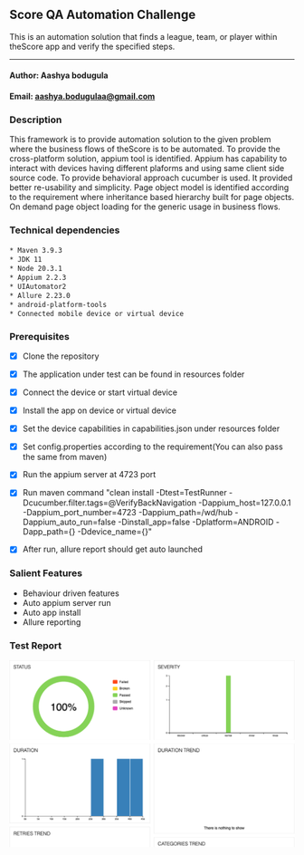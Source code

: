 ## Score QA Automation Challenge
This is an automation solution that finds a league, team, or player within theScore app and verify the specified steps.

------------------------------------------------------

#### Author: Aashya bodugula
#### Email: aashya.bodugulaa@gmail.com

### Description
This framework is to provide automation solution to the given problem where the business flows of theScore is to be automated. To provide the cross-platform solution, appium tool is identified. Appium has capability to interact with devices having different plaforms and using same client side source code. To provide behavioral approach cucumber is used. It provided better re-usability and simplicity. Page object model is identified according to the requirement where inheritance based hierarchy built for page objects. On demand page object loading for the generic usage in business flows.  

### Technical dependencies
    * Maven 3.9.3
    * JDK 11
    * Node 20.3.1
    * Appium 2.2.3
    * UIAutomator2
    * Allure 2.23.0
    * android-platform-tools
    * Connected mobile device or virtual device


### Prerequisites
- [x] Clone the repository
- [x] The application under test can be found in resources folder
- [x] Connect the device or start virtual device
- [x] Install the app on device or virtual device
- [x] Set the device capabilities in capabilities.json under resources folder
- [x] Set config.properties according to the requirement(You can also pass the same from maven)
- [x] Run the appium server at 4723 port
- [x] Run maven command "clean install -Dtest=TestRunner -Dcucumber.filter.tags=@VerifyBackNavigation -Dappium_host=127.0.0.1 -Dappium_port_number=4723 -Dappium_path=/wd/hub -Dappium_auto_run=false -Dinstall_app=false -Dplatform=ANDROID -Dapp_path={} -Ddevice_name={}"
- [x] After run, allure report should get auto launched



### Salient Features
* Behaviour driven features
* Auto appium server run
* Auto app install
* Allure reporting


### Test Report

![test report](src/test/resources/allure_demo_report_thumbnail.png)
